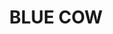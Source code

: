 ---
lastmod: '2025-04-06T06:05:20+00:00'
latitude: -36.180818
layout: suburb
longitude: 148.441281
postcode: '2624'
state: NSW
title: BLUE COW
url: /nsw/blue-cow/
---